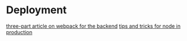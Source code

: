 # Deployment

[three-part article on webpack for the backend](http://jlongster.com/Backend-Apps-with-Webpack--Part-I)
[tips and tricks for node in production](https://www.youtube.com/watch?v=1b831QnPIeo)
